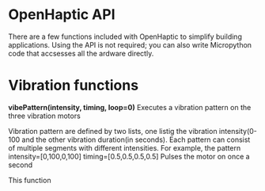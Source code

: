 # OpenHaptic API
There are a few functions included with OpenHaptic to simplify building applications. Using the API is not required; you can also write Micropython code that accsesses all the ardware directly.

# Vibration functions

**vibePattern(intensity, timing, loop=0)**
Executes a vibration pattern on the three vibration motors

Vibration pattern are defined by two lists, one listig the vibration intensity(0-100 and the other vibration duration(in seconds). Each pattern can consist of multiple segments with different intensities. For example, the pattern
intensity=[0,100,0,100]
timing=[0.5,0.5,0.5,0.5]
Pulses the motor on once a second

This function 
